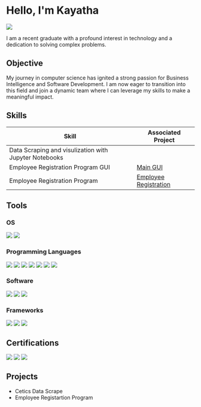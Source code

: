 # Hello, I'm Kayatha
<a href="https://linkedin.com/in/kayatha-jerome-ga/"><img src="https://img.shields.io/badge/-LinkedIn-0072b1?&style=for-the-badge&logo=linkedin&logoColor=white" /></a>

I am a recent graduate with a profound interest in technology and a dedication to solving complex problems. 

## Objective

My journey in computer science has ignited a strong passion for Business Intelligence and Software Development. I am now eager to transition into this field and join a dynamic team where I can leverage my skills to make a meaningful impact.
## Skills

| Skill                                         | Associated Project         |
|-----------------------------------------------|----------------------------|
| Data Scraping and visulization with Jupyter Notebooks | <a href="https://github.com/katjerome/portfolio/blob/main/Celtics%20Webscrape.ipynb"></a>|
| Employee Registration Program GUI | <a href="https://github.com/katjerome/portfolio/blob/main/main_gui.py">Main GUI</a>|
| Employee Registration Program     | <a href="https://github.com/katjerome/portfolio/blob/main/employee_reg.py">Employee Registration</a>|


## Tools

### OS
<div>
  <img src="https://img.shields.io/badge/-Linux-006400?&style=for-the-badge&logo=Linux&logoColor=white" />
  <img src="https://img.shields.io/badge/-Windows-556B2F?&style=for-the-badge&logo=Windows&logoColor=white" />

</div>

### Programming Languages
<div>
    <img src="https://img.shields.io/badge/-Python-1679A7?&style=for-the-badge&logo=Python&logoColor=white" />
    <img src="https://img.shields.io/badge/-HTML-DC143C?&style=for-the-badge&logo=HTML&logoColor=white" />
    <img src="https://img.shields.io/badge/-CSS-EF3B2D?&style=for-the-badge&logo=CSS&logoColor=white" />
    <img src="https://img.shields.io/badge/-JavaScript-777BB4?&style=for-the-badge&logo=JavaScriptk&logoColor=white" />
    <img src="https://img.shields.io/badge/-Json-00A4EF?&style=for-the-badge&logo=JSon&logoColor=white" />
    <img src="https://img.shields.io/badge/-SAS-1679A7?&style=for-the-badge&logo=SAS&logoColor=red" />
    <img src="https://img.shields.io/badge/-XML-8B008B?&style=for-the-badge&logo=XML&logoColor=white" />
</div>

### Software
<div>
    <img src="https://img.shields.io/badge/-SQL/MySQL-1679A7?&style=for-the-badge&logo=SQL&logoColor=white" />
    <img src="https://img.shields.io/badge/-Tableau-1E90FF?&style=for-the-badge&logo=Tableau&logoColor=white" />
    <img src="https://img.shields.io/badge/-PowerBI-DAA520?&style=for-the-badge&logo=PowerBI&logoColor=white" />
</div>

### Frameworks
<div>
    <img src="https://img.shields.io/badge/-Jupyter Notebooks-FF7F50?&style=for-the-badge&logo=Jupyter&logoColor=white" />
    <img src="https://img.shields.io/badge/-Django-4B275F?&style=for-the-badge&logo=Django&logoColor=white" />
    <img src="https://img.shields.io/badge/-Git-B8860B?&style=for-the-badge&logo=Git&logoColor=white" />
</div>

## Certifications
<div>
   <img src="https://img.shields.io/badge/-Business Intelligence-FF0000?&style=for-the-badge&logo=Tableau&logoColor=white" />
   <img src="https://img.shields.io/badge/-IT Foundations-007ACC?&style=for-the-badge&logo=Python&logoColor=white" />
   <img src="https://img.shields.io/badge/-Programming Fundamentals-4D4D4D?&style=for-the-badge&logo=Python&logoColor=white" />
</div>

## Projects
- Cetics Data Scrape
- Employee Registartion Program
